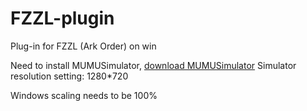 # FZZL-plugin
Plug-in for FZZL (Ark Order) on win

Need to install MUMUSimulator, [download MUMUSimulator](http://mumu.163.com/)
Simulator resolution setting: 1280*720

Windows scaling needs to be 100%